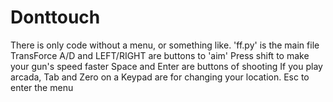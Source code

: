 # Donttouch
There is only code without a menu, or something like. 'ff.py' is the main file 
TransForce
A/D and LEFT/RIGHT are buttons to 'aim'
Press shift to make your gun's speed faster
Space and Enter are buttons of shooting
If you play arcada, Tab and Zero on a Keypad are for changing your location.
Esc to enter the menu
